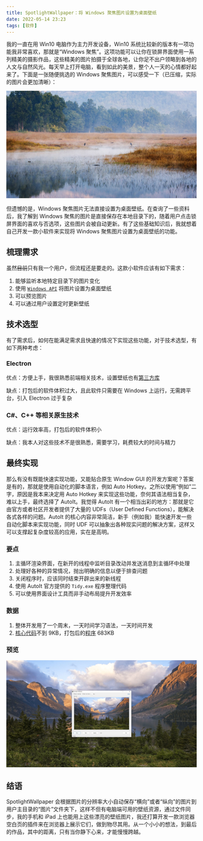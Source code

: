 ```yaml
---
title: SpotlightWallpaper：将 Windows 聚焦图片设置为桌面壁纸
date: 2022-05-14 23:23
tags: [软件]
---
```


我的一直在用 Win10 电脑作为主力开发设备，Win10 系统比较新的版本有一项功能我非常喜欢，那就是“Windows 聚焦”。这项功能可以让你在锁屏界面使用一系列精美的摄影作品，这些精美的图片拍摄于全球各地，让你足不出户领略到各地的人文与自然风光。每天早上打开电脑，看到如此的美景，整个人一天的心情都好起来了。下面是一张随便挑选的 Windows 聚焦图片，可以感受一下（已压缩，实际的图片会更加清晰）：

![SpotlightWallpaper](./img/spotlight.jpg)

但遗憾的是，Windows 聚焦图片无法直接设置为桌面壁纸。在查询了一些资料后，我了解到 Windows 聚焦的图片是直接保存在本地目录下的，随着用户点击锁屏界面的喜欢与否选项，这些图片会被自动更新。有了这些基础知识后，我就想着自己开发一款小软件来实现将 Windows 聚焦图片设置为桌面壁纸的功能。

## 梳理需求

虽然~~目前~~只有我一个用户，但流程还是要走的。这款小软件应该有如下需求：

1. 能够监听本地特定目录下的图片变化
2. 使用 [`Windows API`](https://docs.microsoft.com/en-us/windows/desktop/api/winuser/nf-winuser-systemparametersinfoa) 将图片设置为桌面壁纸
3. 可以预览图片
4. 可以通过用户设置定时更新壁纸

## 技术选型

有了需求后，如何在能满足需求且快速的情况下实现这些功能，对于技术选型，有如下两种考虑：

### Electron

优点：方便上手，我很熟悉前端相关技术，设置壁纸也有[第三方库](https://github.com/sindresorhus/wallpaper)

缺点：打包后的软件体积过大，且此软件只需要在 Windows 上运行，无需跨平台，引入 Electron 过于复杂

### C#、C++ 等相关原生技术

优点：运行效率高，打包后的软件体积小

缺点：我本人对这些技术不是很熟悉，需要学习，耗费较大的时间与精力

## 最终实现

那么有没有既能快速实现功能，又能贴合原生 Window GUI 的开发方案呢？答案是有的，那就是使用自动化的脚本语言，例如 Auto Hotkey。之所以使用“例如”二字，原因是我本来决定用 Auto Hotkey 来实现这些功能，奈何其语法相当复杂，难以上手，最终选择了 AutoIt。我觉得 AutoIt 有一个相当出彩的地方：那就是它由官方或者社区开发者提供了大量的 UDFs（User Defined Functions），能解决各式各样的问题。AutoIt 的核心内容非常简洁，新手（例如我）能快速开发一些自动化脚本来实现功能，同时 UDF 可以抽象出各种现实问题的解决方案，这样又可以支撑起复杂度较高的应用，实在是高明。

### 要点

1. 主循环渲染界面，在新开的线程中监听目录改动并发送消息到主循环中处理
2. 处理好各种的异常情况，抛出明确的信息以便于排查问题
3. 关闭程序时，应该同时结束开辟出来的新线程
4. 使用 AutoIt 官方提供的 `Tidy.exe` 程序整理代码
5. 可以使用界面设计工具而非手动布局提升开发效率

### 数据

1. 整体开发用了一个周末，一天时间学习语法，一天时间开发
2. [核心代码](https://github.com/chunqiuyiyu/spotlight-wallpaper/blob/main/SpotlightWallpaper.au3)不到 9KB，打包后的[程序](https://github.com/chunqiuyiyu/spotlight-wallpaper/releases) 683KB

### 预览

![Screenshot](./img/screenshot.jpg)

## 结语

SpotlightWallpaper 会根据图片的分辨率大小自动保存“横向”或者“纵向”的图片到用户主目录的“图片”文件夹下，这样不但有电脑端可用的壁纸资源，通过文件同步，我的手机和 iPad 上也能用上这些漂亮的壁纸图片，我还打算开发一款浏览器空白页的插件来在浏览器上展示它们，做到物尽其用。从一个小小的想法，到最后的作品，其中的距离，只有当你静下心来，才能慢慢跨越。
